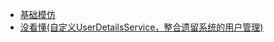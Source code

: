 * [基础模仿](http://www.jianshu.com/p/4888856207b2)
* [没看懂(自定义UserDetailsService，整合遗留系统的用户管理)](http://www.jianshu.com/p/5b5f15425419)